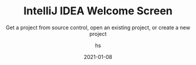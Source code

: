 ---
date: 2021-01-08
title: IntelliJ IDEA Welcome Screen
technologies: [java, kotlin]
topics: [interface]
author: hs
subtitle: Get a project from source control, open an existing project, or create a new project
thumbnail: ./thumbnail.png
cardThumbnail: ./card.png
shortVideo:
  poster: ./tip.png
  url: https://youtu.be/w2obnLCfQ0I  
leadin: |
  The New Project Wizard helps you to create projects with different build systems and frameworks. There's more information in [our screencast](https://www.youtube.com/watch?v=xmrFlqbTjp8).
  
---